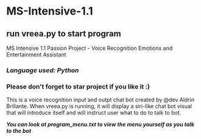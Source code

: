# MS-Intensive-1.1

 ## run vreea.py to start program

 MS Intensive 1.1 Passion Project
    - Voice Recognition Emotions and Entertainment Assistant


### ***Language used: Python***
### Please don't forget to star project if you like it :) 

This is a voice recognition input and outpt chat bot created by @dev Aldrin Brillante.
When vreea.py is running, it will display a siri-like chat bot visual that will introduce itself and will instruct user what to do to talk to bot. 

***You can look at program_menu.txt to view the menu yourself as you talk to the bot***

